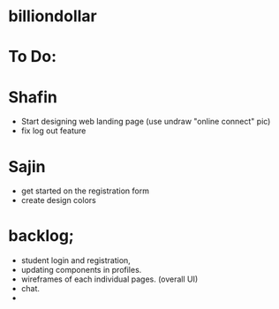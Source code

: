 # billiondollar

# To Do: 

# Shafin
- Start designing web landing page (use undraw "online connect" pic)
- fix log out feature 

# Sajin
- get started on the registration form
- create design colors 

# backlog;

- student login and registration,
- updating components in profiles.
- wireframes of each individual pages. (overall UI)
- chat.
-